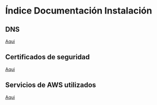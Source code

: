 # Índice Documentación Instalación

## DNS 
[Aqui](https://github.com/AltoSolid/topicos_proyecto_2/blob/main/Documentacion-Instalacion/dns.md)

## Certificados de seguridad
[Aqui](https://github.com/AltoSolid/topicos_proyecto_2/blob/main/Documentacion-Instalacion/certificados.md)

## Servicios de AWS utilizados
[Aqui](https://github.com/AltoSolid/topicos_proyecto_2/blob/main/Documentacion-Instalacion/servicios-aws.md)


